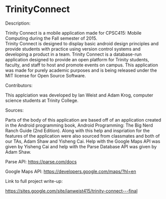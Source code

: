 # TrinityConnect

Description:  

Trinity Connect is a mobile application made for CPSC415: Mobile Computing during the Fall semester of 2015.  
Trinity Connect is designed to display basic android design principles and provide students with practice using version control
systems and developing a product in a team.  Trinity Connect is a database-run application designed to provide an open platform
for Trinity students, faculty, and staff to host and promote events on campus.  This application was made for purely academic 
purposes and is being released under the MIT license for Open Source Software.

Contributors:

This applciation was developed by Ian Weist and Adam Krog, computer science students at Trinity College.

Sources:

Parts of the body of this application are based off of an application created in the Android programming book, 
Android Programming: The Big Nerd Ranch Guide (2nd Edition).  Along with this help and inspriation for the features of the 
application were also sourced from classmates and both of our TAs, Adam Shaw and Yisheng Cai.  Help with the Google Maps API
was given by Yisheng Cai and help with the Parse Database API was given by Adam Shaw.

Parse API: https://parse.com/docs

Google Maps API: https://developers.google.com/maps/?hl=en

Link to full project write-up:

https://sites.google.com/site/ianweist415/trinity-connect---final
